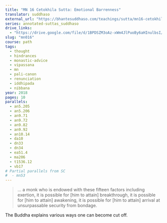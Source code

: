 ```yaml
---
title: "MN 16 Cetokhila Sutta: Emotional Barrenness"
translator: suddhaso
external_url: "https://bhantesuddhaso.com/teachings/sutta/mn16-cetokhila-sutta-annotated/"
series: annotated-suttas_suddhaso
drive_links:
  - "https://drive.google.com/file/d/1BPDSZM3oAz-xWm4JlPuoBy6aHInulbsI/view?usp=drivesdk"
slug: "mn016"
course: path
tags:
  - thought
  - hindrances
  - monastic-advice
  - vipassana
  - mn
  - pali-canon
  - renunciation
  - iddhipada
  - nibbana
year: 2018
pages: 10
parallels:
  - an5.205
  - an5.206
  - an9.71
  - an9.72
  - an9.82
  - an9.92
  - an10.14
  - da10
  - dn33
  - dn34
  - ea51.4
  - ma206
  - t1536.12
  - vb17
# Partial parallels from SC
#  - mn53
---
```


> … a monk who is endowed with these fifteen factors including exertion, it is possible for [him to attain] breakthrough, it is possible for [him to attain] awakening, it is possible for [him to attain] arrival at unsurpassable security from bondage.

The Buddha explains various ways one can become cut off.


